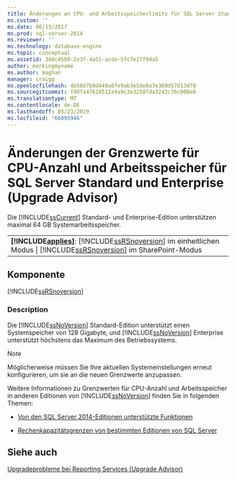 ```yaml
---
title: Änderungen an CPU- und Arbeitsspeicherlimits für SQL Server Standard und Enterprise (Upgrade Advisor) | Microsoft-Dokumentation
ms.custom: ''
ms.date: 06/13/2017
ms.prod: sql-server-2014
ms.reviewer: ''
ms.technology: database-engine
ms.topic: conceptual
ms.assetid: 348c45b9-2e3f-4a51-acde-5fc7e27f94a5
author: markingmyname
ms.author: maghan
manager: craigg
ms.openlocfilehash: 4b58d7b9d449a6fe9ab3e5de8a7e369d57d13d70
ms.sourcegitcommit: f40fa47619512a9a9c3e3258fda3242c76c008e6
ms.translationtype: MT
ms.contentlocale: de-DE
ms.lasthandoff: 05/23/2019
ms.locfileid: "66095946"
---
```

# <a name="changes-to-cpu-and-memory-limits-for-sql-server-standard-and-enterprise-upgrade-advisor"></a>Änderungen der Grenzwerte für CPU-Anzahl und Arbeitsspeicher für SQL Server Standard und Enterprise (Upgrade Advisor)
  Die [!INCLUDE[ssCurrent](../../includes/sscurrent-md.md)] Standard- und Enterprise-Edition unterstützen maximal 64 GB Systemarbeitsspeicher.  
  
||  
|-|  
|**[!INCLUDE[applies](../../includes/applies-md.md)]**: [!INCLUDE[ssRSnoversion](../../includes/ssrsnoversion-md.md)] im einheitlichen Modus &#124; [!INCLUDE[ssRSnoversion](../../includes/ssrsnoversion-md.md)] im SharePoint-Modus|  
  
## <a name="component"></a>Komponente  
 [!INCLUDE[ssRSnoversion](../../includes/ssrsnoversion-md.md)]  
  
### <a name="description"></a>Description  
 Die [!INCLUDE[ssNoVersion](../../includes/ssnoversion-md.md)] Standard-Edition unterstützt einen Systemspeicher von 128 Gigabyte, und [!INCLUDE[ssNoVersion](../../includes/ssnoversion-md.md)] Enterprise unterstützt höchstens das Maximum des Betriebssystems.  
  
> [!NOTE]  
>  Möglicherweise müssen Sie Ihre aktuellen Systemeinstellungen erneut konfigurieren, um sie an die neuen Grenzwerte anzupassen.  
  
 Weitere Informationen zu Grenzwerten für CPU-Anzahl und Arbeitsspeicher in anderen Editionen von [!INCLUDE[ssNoVersion](../../includes/ssnoversion-md.md)] finden Sie in folgenden Themen:  
  
-   [Von den SQL Server 2014-Editionen unterstützte Funktionen](../../../2014/getting-started/features-supported-by-the-editions-of-sql-server-2014.md)  
  
-   [Rechenkapazitätsgrenzen von bestimmten Editionen von SQL Server](../compute-capacity-limits-by-edition-of-sql-server.md)  
  
## <a name="see-also"></a>Siehe auch  
 [Upgradeprobleme bei Reporting Services &#40;Upgrade Advisor&#41;](../../../2014/sql-server/install/reporting-services-upgrade-issues-upgrade-advisor.md)  
  
  

